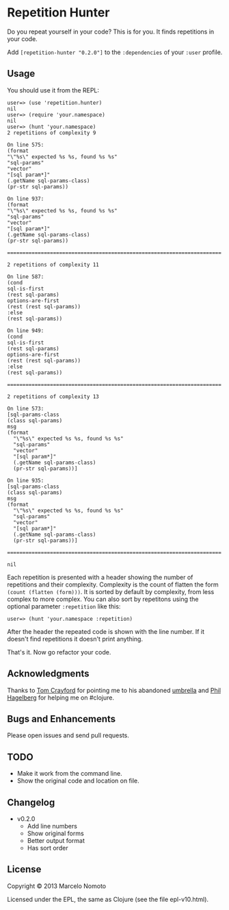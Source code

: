 # Repetition Hunter

Do you repeat yourself in your code? This is for you. It finds
repetitions in your code.

Add `[repetition-hunter "0.2.0"]` to the `:dependencies` of your
`:user` profile.

## Usage

You should use it from the REPL:

    user=> (use 'repetition.hunter)
    nil
    user=> (require 'your.namespace)
    nil
    user=> (hunt 'your.namespace)
    2 repetitions of complexity 9

    On line 575:
    (format
    "\"%s\" expected %s %s, found %s %s"
    "sql-params"
    "vector"
    "[sql param*]"
    (.getName sql-params-class)
    (pr-str sql-params))

    On line 937:
    (format
    "\"%s\" expected %s %s, found %s %s"
    "sql-params"
    "vector"
    "[sql param*]"
    (.getName sql-params-class)
    (pr-str sql-params))

    ======================================================================

    2 repetitions of complexity 11

    On line 587:
    (cond
    sql-is-first
    (rest sql-params)
    options-are-first
    (rest (rest sql-params))
    :else
    (rest sql-params))

    On line 949:
    (cond
    sql-is-first
    (rest sql-params)
    options-are-first
    (rest (rest sql-params))
    :else
    (rest sql-params))

    ======================================================================

    2 repetitions of complexity 13

    On line 573:
    [sql-params-class
    (class sql-params)
    msg
    (format
      "\"%s\" expected %s %s, found %s %s"
      "sql-params"
      "vector"
      "[sql param*]"
      (.getName sql-params-class)
      (pr-str sql-params))]

    On line 935:
    [sql-params-class
    (class sql-params)
    msg
    (format
      "\"%s\" expected %s %s, found %s %s"
      "sql-params"
      "vector"
      "[sql param*]"
      (.getName sql-params-class)
      (pr-str sql-params))]

    ======================================================================

    nil

Each repetition is presented with a header showing the number of repetitions
and their complexity. Complexity is the count of flatten the form
`(count (flatten (form)))`. It is sorted by default by complexity, from less
complex to more complex. You can also sort by repetitons using the optional
parameter `:repetition` like this:

    user=> (hunt 'your.namespace :repetition)

After the header the repeated code is shown with the line number.
If it doesn't find repetitions it doesn't print anything.

That's it. Now go refactor your code.

## Acknowledgments

Thanks to [Tom Crayford](https://github.com/tcrayford) for pointing me
to his abandoned [umbrella](https://github.com/tcrayford/umbrella) and
[Phil Hagelberg](https://github.com/technomancy) for helping me on #clojure.

## Bugs and Enhancements

Please open issues and send pull requests.

## TODO

* Make it work from the command line.
* Show the original code and location on file.

## Changelog

* v0.2.0
  * Add line numbers
  * Show original forms
  * Better output format
  * Has sort order

## License

Copyright © 2013 Marcelo Nomoto

Licensed under the EPL, the same as Clojure (see the file epl-v10.html).
